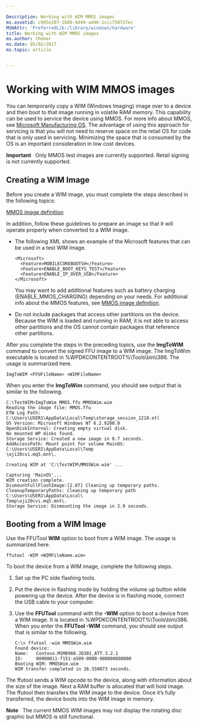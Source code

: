 ```yaml
---

Description: Working with WIM MMOS images
ms.assetid: c995e207-1b89-4d49-ad46-1ccc750737ec
MSHAttr: 'PreferredLib:/library/windows/hardware'
title: Working with WIM MMOS images
ms.author: themar
ms.date: 05/02/2017
ms.topic: article


---
```


# Working with WIM MMOS images


You can temporarily copy a WIM (Windows Imaging) image over to a device and then boot to that image running in volatile RAM memory. This capability can be used to service the device using MMOS. For more info about MMOS, see [Microsoft Manufacturing OS](microsoft-manufacturing-os.md). The advantage of using this approach for servicing is that you will not need to reserve space on the retail OS for code that is only used in servicing. Minimizing the space that is consumed by the OS is an important consideration in low cost devices.

**Important**  
Only MMOS test images are currently supported. Retail signing is not currently supported.

 

## <span id="Creating_a_WIM_Image"></span><span id="creating_a_wim_image"></span><span id="CREATING_A_WIM_IMAGE"></span>Creating a WIM Image


Before you create a WIM image, you must complete the steps described in the following topics:

[MMOS image definition](mmos-image-definition.md)

In addition, follow these guidelines to prepare an image so that it will operate properly when converted to a WIM image.

-   The following XML shows an example of the Microsoft features that can be used in a test WIM Image.

    ```
    <Microsoft>
      <Feature>MOBILECOREBOOTSH</Feature>
      <Feature>ENABLE_BOOT_KEYS_TEST</Feature>
      <Feature>ENABLE_IP_OVER_USB</Feature>
    </Microsoft>
    ```

    You may want to add additional features such as battery charging (ENABLE\_MMOS\_CHARGING) depending on your needs. For additional info about the MMOS features, see [MMOS image definition](mmos-image-definition.md).

-   Do not include packages that access other partitions on the device. Because the WIM is loaded and running in RAM, it is not able to access other partitions and the OS cannot contain packages that reference other partitions.

After you complete the steps in the preceding topics, use the **ImgToWIM** command to convert the signed FFU image to a WIM image. The ImgToWim executable is located in %WPDKCONTENTROOT%\\Tools\\bin\\i386. The usage is summarized here.

```
ImgToWIM <FFUFileName> <WIMFileName> 
```

When you enter the **ImgToWim** command, you should see output that is similar to the following.

```
C:\TestWIM>ImgToWim MMOS.ffu MMOSWim.wim
Reading the image file: MMOS.ffu
ETW Log Path: C:\Users\USER1\AppData\Local\Temp\storage_session_1210.etl
OS Version: Microsoft Windows NT 6.2.9200.0
OpenDiskInternal: Creating empty virtual disk.
No mounted WP disks found.
Storage Service: Created a new image in 0.7 seconds.
AddAccessPath: Mount point for volume MainOS: C:\Users\USER1\AppData\Local\Temp
\oji20cvi.mq5.mnt\.

Creating WIM at 'C:\TestWIM\MMOSWim.wim' ...

Capturing 'MainOS'...
WIM creation complete.
DismountFullFlashImage:[2.87] Cleaning up temporary paths.
CleanupTemporaryPaths: Cleaning up temporary path C:\Users\USER1\AppData\Local\
Temp\oji20cvi.mq5.mnt\.
Storage Service: Dismounting the image in 2.9 seconds.
```

## <span id="Booting_from_a_WIM_Image"></span><span id="booting_from_a_wim_image"></span><span id="BOOTING_FROM_A_WIM_IMAGE"></span>Booting from a WIM Image


Use the FFUTool **WIM** option to boot from a WIM image. The usage is summarized here.

```
ffutool -WIM <WIMFileName.wim>
```

To boot the device from a WIM image, complete the following steps.

1.  Set up the PC side flashing tools.

2.  Put the device in flashing mode by holding the volume up button while powering up the device. After the device is in flashing mode, connect the USB cable to your computer.

3.  Use the **FFUTool** command with the **-WIM** option to boot a device from a WIM image. It is located in %WPDKCONTENTROOT%\\Tools\\bin\\i386. When you enter the **FFUTool -WIM** command, you should see output that is similar to the following.

    ```
    C:\> ffutool -wim MMOSWim.wim
    Found device:
    Name:   Contoso.MSM8960.JD301_ATT.3.2.1
    ID:     00000011-f151-a509-0000-000000000000
    Booting WIM: MMOSWim.wim
    WIM transfer completed in 26.550073 seconds.
    ```

The ffutool sends a WIM opcode to the device, along with information about the size of the image. Next a RAM buffer is allocated that will hold image. The ffutool then transfers the WIM image to the device. Once it’s fully transferred, the device boots into the WIM image in memory.

**Note**  
The current MMOS WIM images may not display the rotating disc graphic but MMOS is still functional.

 

 

 






